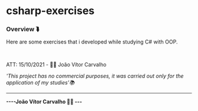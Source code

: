 # csharp-exercises

<h3>Overview ⮯</h3>
<p>Here are some exercises that i developed while studying C# with OOP.</p>
<br>
<p>ATT: 15/10/2021 - 👨‍💻 João Vítor Carvalho</p>
<em>'This project has no commercial purposes, it was carried out only for the application of my studies'📚</em>
<hr>
<strong>----João Vítor Carvalho 👨‍💻 ---</strong>
<ul>
